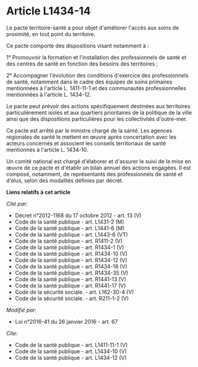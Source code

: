 # Article L1434-14

Le pacte territoire-santé a pour objet d'améliorer l'accès aux soins de proximité, en tout point du territoire. 

Ce pacte comporte des dispositions visant notamment à : 

1° Promouvoir la formation et l'installation des professionnels de santé et des centres de santé en fonction des besoins des
territoires ; 

2° Accompagner l'évolution des conditions d'exercice des professionnels de santé, notamment dans le cadre des équipes de
soins primaires mentionnées à l'article L. 1411-11-1 et des communautés professionnelles mentionnées à l'article L. 1434-12. 

Le pacte peut prévoir des actions spécifiquement destinées aux territoires particulièrement isolés et aux quartiers
prioritaires de la politique de la ville ainsi que des dispositions particulières pour les collectivités d'outre-mer. 

Ce pacte est arrêté par le ministre chargé de la santé. Les agences régionales de santé le mettent en œuvre après
concertation avec les acteurs concernés et associent les conseils territoriaux de santé mentionnés à l'article L. 1434-10. 

Un comité national est chargé d'élaborer et d'assurer le suivi de la mise en œuvre de ce pacte et d'établir un bilan annuel
des actions engagées. Il est composé, notamment, de représentants des professionnels de santé et d'élus, selon des modalités
définies par décret.

**Liens relatifs à cet article**

_Cité par_:

  - Décret n°2012-1168 du 17 octobre 2012 - art. 13 (V)
  - Code de la santé publique - art. L1431-2 (M)
  - Code de la santé publique - art. L1441-6 (M)
  - Code de la santé publique - art. L1443-6 (VT)
  - Code de la santé publique - art. R1411-2 (V)
  - Code de la santé publique - art. R1434-1 (V)
  - Code de la santé publique - art. R1434-10 (V)
  - Code de la santé publique - art. R1434-12 (V)
  - Code de la santé publique - art. R1434-18 (V)
  - Code de la santé publique - art. R1434-35 (V)
  - Code de la santé publique - art. R1441-13 (V)
  - Code de la santé publique - art. R1441-17 (V)
  - Code de la sécurité sociale. - art. L162-30-4 (V)
  - Code de la sécurité sociale. - art. R211-1-2 (V)

_Modifié par_:

  - Loi n°2016-41 du 26 janvier 2016 - art. 67

_Cite_:

  - Code de la santé publique - art. L1411-11-1 (V)
  - Code de la santé publique - art. L1434-10 (V)
  - Code de la santé publique - art. L1434-12 (V)
